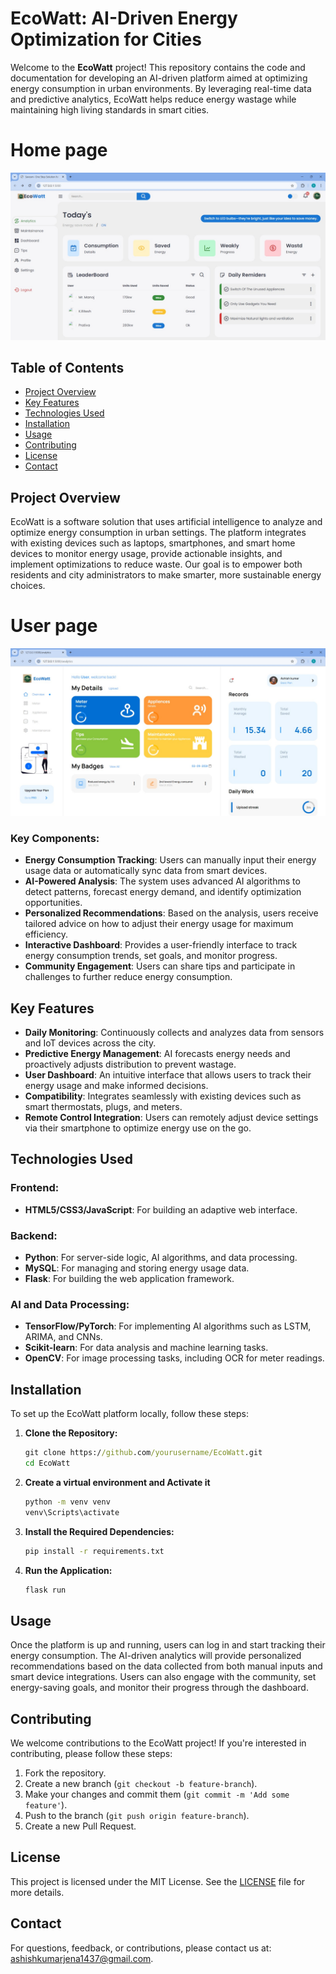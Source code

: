 # EcoWatt: AI-Driven Energy Optimization for Cities

Welcome to the **EcoWatt** project! This repository contains the code and documentation for developing an AI-driven platform aimed at optimizing energy consumption in urban environments. By leveraging real-time data and predictive analytics, EcoWatt helps reduce energy wastage while maintaining high living standards in smart cities.
# Home page
![Project Diagram](home.jpeg)

## Table of Contents
- [Project Overview](#project-overview)
- [Key Features](#key-features)
- [Technologies Used](#technologies-used)
- [Installation](#installation)
- [Usage](#usage)
- [Contributing](#contributing)
- [License](#license)
- [Contact](#contact)

## Project Overview

EcoWatt is a software solution that uses artificial intelligence to analyze and optimize energy consumption in urban settings. The platform integrates with existing devices such as laptops, smartphones, and smart home devices to monitor energy usage, provide actionable insights, and implement optimizations to reduce waste. Our goal is to empower both residents and city administrators to make smarter, more sustainable energy choices.
# User page
![Project Diagram](user.jpeg)
### Key Components:
- **Energy Consumption Tracking**: Users can manually input their energy usage data or automatically sync data from smart devices.
- **AI-Powered Analysis**: The system uses advanced AI algorithms to detect patterns, forecast energy demand, and identify optimization opportunities.
- **Personalized Recommendations**: Based on the analysis, users receive tailored advice on how to adjust their energy usage for maximum efficiency.
- **Interactive Dashboard**: Provides a user-friendly interface to track energy consumption trends, set goals, and monitor progress.
- **Community Engagement**: Users can share tips and participate in challenges to further reduce energy consumption.

## Key Features

- **Daily Monitoring**: Continuously collects and analyzes data from sensors and IoT devices across the city.
- **Predictive Energy Management**: AI forecasts energy needs and proactively adjusts distribution to prevent wastage.
- **User Dashboard**: An intuitive interface that allows users to track their energy usage and make informed decisions.
- **Compatibility**: Integrates seamlessly with existing devices such as smart thermostats, plugs, and meters.
- **Remote Control Integration**: Users can remotely adjust device settings via their smartphone to optimize energy use on the go.

## Technologies Used

### Frontend:
- **HTML5/CSS3/JavaScript**: For building an adaptive web interface.

### Backend:
- **Python**: For server-side logic, AI algorithms, and data processing.
- **MySQL**: For managing and storing energy usage data.
- **Flask**: For building the web application framework.

### AI and Data Processing:
- **TensorFlow/PyTorch**: For implementing AI algorithms such as LSTM, ARIMA, and CNNs.
- **Scikit-learn**: For data analysis and machine learning tasks.
- **OpenCV**: For image processing tasks, including OCR for meter readings.

## Installation

To set up the EcoWatt platform locally, follow these steps:

1. **Clone the Repository:**
   ```cmd
   git clone https://github.com/yourusername/EcoWatt.git
   cd EcoWatt
   ```
2. **Create a virtual environment and Activate it**
   ```cmd
   python -m venv venv
   venv\Scripts\activate
   ```
3. **Install the Required Dependencies:**
   ``` cmd
   pip install -r requirements.txt
   ```
4. **Run the Application:**
   ```cmd
   flask run
   ```

## Usage

Once the platform is up and running, users can log in and start tracking their energy consumption. The AI-driven analytics will provide personalized recommendations based on the data collected from both manual inputs and smart device integrations. Users can also engage with the community, set energy-saving goals, and monitor their progress through the dashboard.

## Contributing

We welcome contributions to the EcoWatt project! If you're interested in contributing, please follow these steps:

1. Fork the repository.
2. Create a new branch (`git checkout -b feature-branch`).
3. Make your changes and commit them (`git commit -m 'Add some feature'`).
4. Push to the branch (`git push origin feature-branch`).
5. Create a new Pull Request.

## License

This project is licensed under the MIT License. See the [LICENSE](LICENSE) file for more details.

## Contact

For questions, feedback, or contributions, please contact us at: [ashishkumarjena1437@gmail.com](mailto:ashishkumarjena1437@gmail.com).



   





